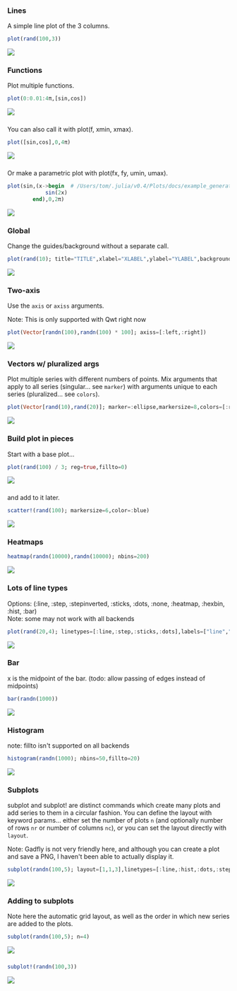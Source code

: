 ### Lines

A simple line plot of the 3 columns.

```julia
plot(rand(100,3))
```

![](../img/gadfly/gadfly_example_1.png)

### Functions

Plot multiple functions.

```julia
plot(0:0.01:4π,[sin,cos])
```

![](../img/gadfly/gadfly_example_2.png)

### 

You can also call it with plot(f, xmin, xmax).

```julia
plot([sin,cos],0,4π)
```

![](../img/gadfly/gadfly_example_3.png)

### 

Or make a parametric plot with plot(fx, fy, umin, umax).

```julia
plot(sin,(x->begin  # /Users/tom/.julia/v0.4/Plots/docs/example_generation.jl, line 33:
            sin(2x)
        end),0,2π)
```

![](../img/gadfly/gadfly_example_4.png)

### Global

Change the guides/background without a separate call.

```julia
plot(rand(10); title="TITLE",xlabel="XLABEL",ylabel="YLABEL",background_color=RGB(0.5,0.5,0.5))
```

![](../img/gadfly/gadfly_example_5.png)

### Two-axis

Use the `axis` or `axiss` arguments.

Note: This is only supported with Qwt right now

```julia
plot(Vector[randn(100),randn(100) * 100]; axiss=[:left,:right])
```

![](../img/gadfly/gadfly_example_6.png)

### Vectors w/ pluralized args

Plot multiple series with different numbers of points.  Mix arguments that apply to all series (singular... see `marker`) with arguments unique to each series (pluralized... see `colors`).

```julia
plot(Vector[rand(10),rand(20)]; marker=:ellipse,markersize=8,colors=[:red,:blue])
```

![](../img/gadfly/gadfly_example_7.png)

### Build plot in pieces

Start with a base plot...

```julia
plot(rand(100) / 3; reg=true,fillto=0)
```

![](../img/gadfly/gadfly_example_8.png)

### 

and add to it later.

```julia
scatter!(rand(100); markersize=6,color=:blue)
```

![](../img/gadfly/gadfly_example_9.png)

### Heatmaps



```julia
heatmap(randn(10000),randn(10000); nbins=200)
```

![](../img/gadfly/gadfly_example_10.png)

### Lots of line types

Options: (:line, :step, :stepinverted, :sticks, :dots, :none, :heatmap, :hexbin, :hist, :bar)  
Note: some may not work with all backends

```julia
plot(rand(20,4); linetypes=[:line,:step,:sticks,:dots],labels=["line","step","sticks","dots"])
```

![](../img/gadfly/gadfly_example_11.png)

### Bar

x is the midpoint of the bar. (todo: allow passing of edges instead of midpoints)

```julia
bar(randn(1000))
```

![](../img/gadfly/gadfly_example_12.png)

### Histogram

note: fillto isn't supported on all backends

```julia
histogram(randn(1000); nbins=50,fillto=20)
```

![](../img/gadfly/gadfly_example_13.png)

### Subplots

  subplot and subplot! are distinct commands which create many plots and add series to them in a circular fashion.
  You can define the layout with keyword params... either set the number of plots `n` (and optionally number of rows `nr` or 
  number of columns `nc`), or you can set the layout directly with `layout`.  

  Note: Gadfly is not very friendly here, and although you can create a plot and save a PNG, I haven't been able to actually display it.


```julia
subplot(randn(100,5); layout=[1,1,3],linetypes=[:line,:hist,:dots,:step,:bar],nbins=10,legend=false)
```

![](../img/gadfly/gadfly_example_14.png)

### Adding to subplots

Note here the automatic grid layout, as well as the order in which new series are added to the plots.

```julia
subplot(randn(100,5); n=4)
```

![](../img/gadfly/gadfly_example_15.png)

### 



```julia
subplot!(randn(100,3))
```

![](../img/gadfly/gadfly_example_16.png)

